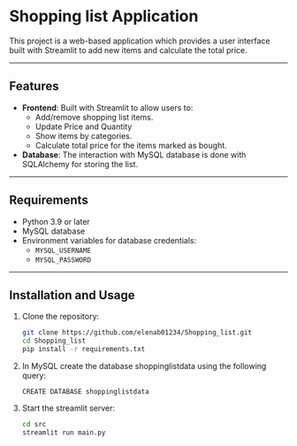 # Shopping list Application

This project is a web-based application which provides a user interface built with Streamlit to add new items and calculate the total price.

---

## Features

- **Frontend**: Built with Streamlit to allow users to:
  - Add/remove shopping list items.
  - Update Price and Quantity
  - Show items by categories.
  - Calculate total price for the items marked as bought.
- **Database**: The interaction with MySQL database is done with SQLAlchemy for storing the list.

---

## Requirements

- Python 3.9 or later
- MySQL database
- Environment variables for database credentials:
  - `MYSQL_USERNAME`
  - `MYSQL_PASSWORD`

---

## Installation and Usage

1. Clone the repository:
   ```bash
   git clone https://github.com/elenab01234/Shopping_list.git
   cd Shopping_list
   pip install -r requirements.txt

2. In MySQL create the database shoppinglistdata using the following query:
    ```mySQL
   CREATE DATABASE shoppinglistdata

3. Start the streamlit server:
    ```bash
    cd src
    streamlit run main.py
